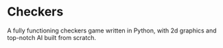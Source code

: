 # Checkers

A fully functioning checkers game written in Python, with 2d graphics and top-notch AI built from scratch.
